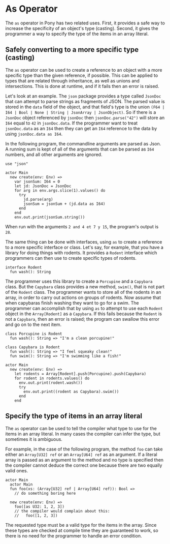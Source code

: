 # As Operator

The `as` operator in Pony has two related uses. First, it provides a safe way to increase the specificity of an object's type (casting). Second, it gives the programmer a way to specify the type of the items in an array literal.

## Safely converting to a more specific type (casting)

The `as` operator can be used to create a reference to an object with a more specific type than the given reference, if possible. This can be applied to types that are related through inheritance, as well as unions and intersections. This is done at runtime, and if it fails then an error is raised.

Let's look at an example. The `json` package provides a type called `JsonDoc` that can attempt to parse strings as fragments of JSON. The parsed value is stored in the `data` field of the object, and that field's type is the union `(F64 | I64 | Bool | None | String | JsonArray | JsonObject)`. So if there is a `JsonDoc` object referenced by `jsonDoc` then `jsonDoc.parse("42")` will store an `I64` equal to `42` in `jsonDoc.data`. If the programmer want to treat `jsonDoc.data` as an `I64` then they can get an `I64` reference to the data by using `jsonDoc.data as I64`.

In the following program, the commandline arguments are parsed as Json. A running sum is kept of all of the arguments that can be parsed as `I64` numbers, and all other arguments are ignored.

```
use "json"

actor Main
  new create(env: Env) =>
    var jsonSum: I64 = 0
    let jd: JsonDoc = JsonDoc
    for arg in env.args.slice(1).values() do
      try
        jd.parse(arg)
        jsonSum = jsonSum + (jd.data as I64)
      end
    end
    env.out.print(jsonSum.string())
```

When run with the arguments `2 and 4 et 7 y 15`, the program's output is `28`.

The same thing can be done with interfaces, using `as` to create a reference to a more specific interface or class. Let's say, for example, that you have a library for doing things with rodents. It provides a `Rodent` interface which programmers can then use to create specific types of rodents.

```pony
interface Rodent
  fun wash(): String
```

The programmer uses this library to create a `Porcupine` and a `Capybara` class. But the `Capybara` class provides a new method, `swim()`, that is not part of the `Rodent` class. The programmer wants to store all of the rodents in an array, in order to carry out actions on groups of rodents. Now assume that when capybaras finish washing they want to go for a swim. The programmer can accomplish that by using `as` to attempt to use each `Rodent` object in the `Array[Rodent]` as a `Capybara`. If this fails because the `Rodent` is not a `Capybara`, then an error is raised; the program can swallow this error and go on to the next item.

```pony
class Porcupine is Rodent
  fun wash(): String => "I'm a clean porcupine!"

class Capybara is Rodent
  fun wash(): String => "I feel squeaky clean!"
  fun swim(): String => "I'm swimming like a fish!"

actor Main
  new create(env: Env) =>
    let rodents = Array[Rodent].push(Porcupine).push(Capybara)
    for rodent in rodents.values() do
      env.out.print(rodent.wash())
      try
        env.out.print((rodent as Capybara).swim())
      end
    end
```

## Specify the type of items in an array literal

The `as` operator can be used to tell the compiler what type to use for the items in an array literal. In many cases the compiler can infer the type, but sometimes it is ambiguous.

For example, in the case of the following program, the method `foo` can take either an `Array[U32] ref` or an `Array[U64] ref` as an argument. If a literal array is passed as an argument to the method and no type is specified then the compiler cannot deduce the correct one because there are two equally valid ones.

```
actor Main
  actor Main
  fun foo(xs: (Array[U32] ref | Array[U64] ref)): Bool =>
    // do something boring here

  new create(env: Env) =>
    foo([as U32: 1, 2, 3])
    // the compiler would complain about this:
    //   foo([1, 2, 3])
```

The requested type must be a valid type for the items in the array. Since these types are checked at compile time they are guaranteed to work, so there is no need for the programmer to handle an error condition.
